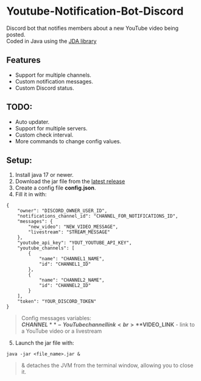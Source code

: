 # Youtube-Notification-Bot-Discord

Discord bot that notifies members about a new YouTube video being posted.<br>
Coded in Java using the [JDA library](https://github.com/discord-jda/JDA)

## Features
- Support for multiple channels.
- Custom notification messages.
- Custom Discord status.


## TODO:
- Auto updater.
- Support for multiple servers.
- Custom check interval.
- More commands to change config values.

## Setup:
1. Install java 17 or newer.
2. Download the jar file from the [latest release](https://github.com/myne145/Youtube-Notification-Bot-Discord/releases/latest)
3. Create a config file **config.json**.
4. Fill it in with: 
```
{
    "owner": "DISCORD_OWNER_USER_ID",
    "notifications_channel_id": "CHANNEL_FOR_NOTIFICATIONS_ID",
    "messages": {
        "new_video": "NEW_VIDEO_MESSAGE",
        "livestream": "STREAM_MESSAGE"
    },
    "youtube_api_key": "YOUT_YOUTUBE_API_KEY",
    "youtube_channels": [
        {
            "name": "CHANNEL1_NAME",
            "id": "CHANNEL1_ID"
        },
        {
            "name": "CHANNEL2_NAME",
            "id": "CHANNEL2_ID"
        }
    ],
    "token": "YOUR_DISCORD_TOKEN"
}
```
> Config messages variables:<br>
> **$CHANNEL** - YouTube channel link<br>
> **$VIDEO_LINK** - link to a YouTube video or a livestream<br>
5. Launch the jar file with:
```
java -jar <file_name>.jar &
```
> & detaches the JVM from the terminal window, allowing you to close it.
